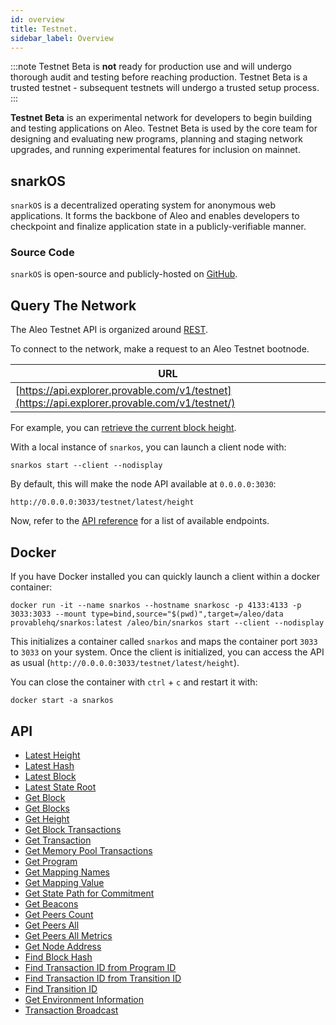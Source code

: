 ```yaml
---
id: overview
title: Testnet.
sidebar_label: Overview
---
```


:::note
Testnet Beta is **not** ready for production use and will undergo thorough audit and testing before reaching production.
Testnet Beta is a trusted testnet - subsequent testnets will undergo a trusted setup process.
:::

**Testnet Beta** is an experimental network for developers to begin building and testing applications on Aleo.
Testnet Beta is used by the core team for designing and evaluating new programs, planning and staging network upgrades,
and running experimental features for inclusion on mainnet.

## snarkOS

`snarkOS` is a decentralized operating system for anonymous web applications. It forms the backbone of Aleo and 
enables developers to checkpoint and finalize application state in a publicly-verifiable manner.

### Source Code

`snarkOS` is open-source and publicly-hosted on [GitHub](https://github.com/AleoNet/snarkOS).

## Query The Network

The Aleo Testnet API is organized around [REST](https://en.wikipedia.org/wiki/Representational_state_transfer).

To connect to the network, make a request to an Aleo Testnet bootnode.
<!-- markdown-link-check-disable -->

| URL              |
|------------------|
| [https://api.explorer.provable.com/v1/testnet](https://api.explorer.provable.com/v1/testnet/) |

For example, you can [retrieve the current block height](https://api.explorer.provable.com/v1/testnet/latest/height). 

With a local instance of `snarkos`, you can launch a client node with:

```
snarkos start --client --nodisplay
```

By default, this will make the node API available at `0.0.0.0:3030`:

```
http://0.0.0.0:3033/testnet/latest/height
```

Now, refer to the [API reference](#api) for a list of available endpoints. 
<!-- markdown-link-check-enable -->

## Docker

If you have Docker installed you can quickly launch a client within a docker container:

```
docker run -it --name snarkos --hostname snarkosc -p 4133:4133 -p 3033:3033 --mount type=bind,source="$(pwd)",target=/aleo/data provablehq/snarkos:latest /aleo/bin/snarkos start --client --nodisplay
```

This initializes a container called `snarkos` and maps the container port `3033` to `3033` on your system. Once the client is initialized, you can access the API as usual (`http://0.0.0.0:3033/testnet/latest/height`).

You can close the container with `ctrl` + `c` and restart it with:

```
docker start -a snarkos
```

## API
- [Latest Height](../public_endpoints/00_latest_height.md)
- [Latest Hash](../public_endpoints/01_latest_hash.md)
- [Latest Block](../public_endpoints/02_latest_block.md)
- [Latest State Root](../public_endpoints/03_latest_state_root.md)
- [Get Block](../public_endpoints/04_get_block.md)
- [Get Blocks](../public_endpoints/05_get_blocks.md)
- [Get Height](../public_endpoints/06_get_height.md)
- [Get Block Transactions](../public_endpoints/07_get_block_transactions.md)
- [Get Transaction](../public_endpoints/08_get_transaction.md)
- [Get Memory Pool Transactions](../public_endpoints/09_get_memory_pool_transactions.md)
- [Get Program](../public_endpoints/10_get_program.md)
- [Get Mapping Names](../public_endpoints/11_get_mapping_names.md)
- [Get Mapping Value](../public_endpoints/12_get_mapping_value.md)
- [Get State Path for Commitment](../public_endpoints/13_get_state_path_for_commitment.md)
- [Get Beacons](../public_endpoints/14_get_committee)
- [Get Peers Count](../public_endpoints/15_get_peers_count.md)
- [Get Peers All](../public_endpoints/16_get_peers_all.md)
- [Get Peers All Metrics](../public_endpoints/17_get_peers_all_metrics.md)
- [Get Node Address](../public_endpoints/18_get_node_address.md)
- [Find Block Hash](../public_endpoints/19_find_block_hash.md)
- [Find Transaction ID from Program ID](../public_endpoints/20_find_transaction_id_from_program_id.md)
- [Find Transaction ID from Transition ID](../public_endpoints/21_find_transaction_id_from_transition_id.md)
- [Find Transition ID](../public_endpoints/22_find_transition_id.md)
- [Get Environment Information](../public_endpoints/23_get_env_info.md)
- [Transaction Broadcast](../public_endpoints/24_transaction_broadcast.md)


